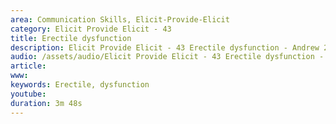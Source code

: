 ```yaml
---
area: Communication Skills, Elicit-Provide-Elicit
category: Elicit Provide Elicit - 43
title: Erectile dysfunction
description: Elicit Provide Elicit - 43 Erectile dysfunction - Andrew 2
audio: /assets/audio/Elicit Provide Elicit - 43 Erectile dysfunction - Andrew 2 - MQ.mp3
article: 
www: 
keywords: Erectile, dysfunction
youtube: 
duration: 3m 48s
--- 
```

